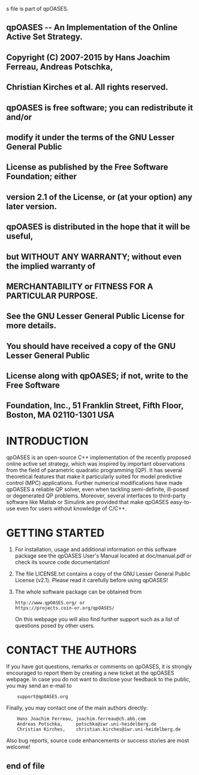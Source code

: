 s file is part of qpOASES.
##
##	qpOASES -- An Implementation of the Online Active Set Strategy.
##	Copyright (C) 2007-2015 by Hans Joachim Ferreau, Andreas Potschka,
##	Christian Kirches et al. All rights reserved.
##
##	qpOASES is free software; you can redistribute it and/or
##	modify it under the terms of the GNU Lesser General Public
##	License as published by the Free Software Foundation; either
##	version 2.1 of the License, or (at your option) any later version.
##
##	qpOASES is distributed in the hope that it will be useful,
##	but WITHOUT ANY WARRANTY; without even the implied warranty of
##	MERCHANTABILITY or FITNESS FOR A PARTICULAR PURPOSE. 
##	See the GNU Lesser General Public License for more details.
##
##	You should have received a copy of the GNU Lesser General Public
##	License along with qpOASES; if not, write to the Free Software
##	Foundation, Inc., 51 Franklin Street, Fifth Floor, Boston, MA  02110-1301  USA
##



INTRODUCTION
============

qpOASES is an open-source C++ implementation of the recently proposed 
online active set strategy, which was inspired by important observations 
from the field of parametric quadratic programming (QP). It has several 
theoretical features that make it particularly suited for model predictive 
control (MPC) applications. Further numerical modifications have made 
qpOASES a reliable QP solver, even when tackling semi-definite, ill-posed or 
degenerated QP problems. Moreover, several interfaces to third-party software 
like ​Matlab or ​Simulink are provided that make qpOASES easy-to-use even for 
users without knowledge of C/C++.



GETTING STARTED
===============

1. For installation, usage and additional information on this software package 
   see the qpOASES User's Manual located at doc/manual.pdf or check its
   source code documentation!


2. The file LICENSE.txt contains a copy of the GNU Lesser General Public 
   License (v2.1). Please read it carefully before using qpOASES!


3. The whole software package can be obtained from 

       http://www.qpOASES.org/ or
	   https://projects.coin-or.org/qpOASES/

   On this webpage you will also find further support such as a list of 
   questions posed by other users.



CONTACT THE AUTHORS
===================

If you have got questions, remarks or comments on qpOASES, it is strongly 
encouraged to report them by creating a new ticket at the qpOASES webpage.
In case you do not want to disclose your feedback to the public, you may
send an e-mail to

        support@qpOASES.org

Finally, you may contact one of the main authors directly:

        Hans Joachim Ferreau, joachim.ferreau@ch.abb.com
        Andreas Potschka,     potschka@iwr.uni-heidelberg.de
        Christian Kirches,    christian.kirches@iwr.uni-heidelberg.de

Also bug reports, source code enhancements or success stories are most welcome!



##
##	end of file
##
